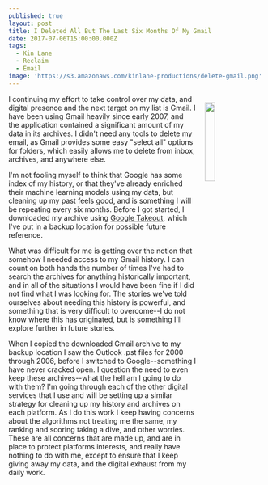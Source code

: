 ```yaml
---
published: true
layout: post
title: I Deleted All But The Last Six Months Of My Gmail
date: 2017-07-06T15:00:00.000Z
tags:
  - Kin Lane
  - Reclaim
  - Email
image: 'https://s3.amazonaws.com/kinlane-productions/delete-gmail.png'
---
```

<p><img src="https://s3.amazonaws.com/kinlane-productions/delete-gmail.png" align="right" width="20%" style="padding: 15px;" />I continuing my effort to take control over my data, and digital presence and the next target on my list is Gmail. I have been using Gmail heavily since early 2007, and the application contained a significant amount of my data in its archives. I didn't need any tools to delete my email, as Gmail provides some easy "select all" options for folders, which easily allows me to delete from inbox, archives, and anywhere else.

I'm not fooling myself to think that Google has some index of my history, or that they've already enriched their machine learning models using my data, but cleaning up my past feels good, and is something I will be repeating every six months. Before I got started, I downloaded my archive using [Google Takeout](https://takeout.google.com/settings/takeout), which I've put in a backup location for possible future reference.

What was difficult for me is getting over the notion that somehow I needed access to my Gmail history. I can count on both hands the number of times I've had to search the archives for anything historically important, and in all of the situations I would have been fine if I did not find what I was looking for. The stories we've told ourselves about needing this history is powerful, and something that is very difficult to overcome--I do not know where this has originated, but is something I'll explore further in future stories.

When I copied the downloaded Gmail archive to my backup location I saw the Outlook .pst files for 2000 through 2006, before I switched to Google--something I have never cracked open. I question the need to even keep these archives--what the hell am I going to do with them? I'm going through each of the other digital services that I use and will be setting up a similar strategy for cleaning up my history and archives on each platform. As I do this work I keep having concerns about the algorithms not treating me the same, my ranking and scoring taking a dive, and other worries. These are all concerns that are made up, and are in place to protect platforms interests, and really have nothing to do with me, except to ensure that I keep giving away my data, and the digital exhaust from my daily work.
